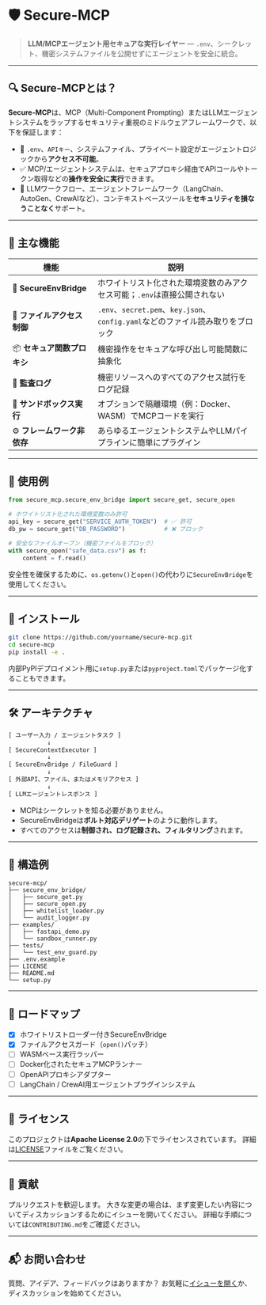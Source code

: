 # 🛡️ Secure-MCP

> **LLM/MCPエージェント用セキュアな実行レイヤー** — `.env`、シークレット、機密システムファイルを公開せずにエージェントを安全に統合。

---

## 🔍 Secure-MCPとは？

**Secure-MCP**は、MCP（Multi-Component Prompting）またはLLMエージェントシステムをラップするセキュリティ重視のミドルウェアフレームワークで、以下を保証します：

- 🚫 `.env`、`APIキー`、システムファイル、プライベート設定がエージェントロジックから**アクセス不可能**。
- ✅ MCP/エージェントシステムは、セキュアプロキシ経由でAPIコールやトークン取得などの**操作を安全に実行**できます。
- 🧠 LLMワークフロー、エージェントフレームワーク（LangChain、AutoGen、CrewAIなど）、コンテキストベースツールを**セキュリティを損なうことなく**サポート。

---

## 🧱 主な機能

| 機能                           | 説明                                                                    |
|-------------------------------|-------------------------------------------------------------------------|
| 🔐 **SecureEnvBridge**         | ホワイトリスト化された環境変数のみアクセス可能；`.env`は直接公開されない        |
| 📂 **ファイルアクセス制御**       | `.env`、`secret.pem`、`key.json`、`config.yaml`などのファイル読み取りをブロック |
| 📦 **セキュア関数プロキシ**       | 機密操作をセキュアな呼び出し可能関数に抽象化                                 |
| 📜 **監査ログ**                | 機密リソースへのすべてのアクセス試行をログ記録                               |
| 🧪 **サンドボックス実行**        | オプションで隔離環境（例：Docker、WASM）でMCPコードを実行                    |
| ⚙️ **フレームワーク非依存**       | あらゆるエージェントシステムやLLMパイプラインに簡単にプラグイン                |

---

## 🧰 使用例

```python
from secure_mcp.secure_env_bridge import secure_get, secure_open

# ホワイトリスト化された環境変数のみ許可
api_key = secure_get("SERVICE_AUTH_TOKEN")  # ✅ 許可
db_pw = secure_get("DB_PASSWORD")           # ❌ ブロック

# 安全なファイルオープン（機密ファイルをブロック）
with secure_open("safe_data.csv") as f:
    content = f.read()
```

安全性を確保するために、`os.getenv()`と`open()`の代わりに`SecureEnvBridge`を使用してください。

---

## 🔧 インストール

```bash
git clone https://github.com/yourname/secure-mcp.git
cd secure-mcp
pip install -e .
```

内部PyPIデプロイメント用に`setup.py`または`pyproject.toml`でパッケージ化することもできます。

---

## 🛠️ アーキテクチャ

```txt
[ ユーザー入力 / エージェントタスク ]
           ↓
[ SecureContextExecutor ]
           ↓
[ SecureEnvBridge / FileGuard ]
           ↓
[ 外部API、ファイル、またはメモリアクセス ]
           ↓
[ LLMエージェントレスポンス ]
```

* MCPはシークレットを知る必要がありません。
* SecureEnvBridgeは**ボルト対応デリゲート**のように動作します。
* すべてのアクセスは**制御され、ログ記録され、フィルタリング**されます。

---

## 📄 構造例

```
secure-mcp/
├── secure_env_bridge/
│   ├── secure_get.py
│   ├── secure_open.py
│   ├── whitelist_loader.py
│   └── audit_logger.py
├── examples/
│   ├── fastapi_demo.py
│   └── sandbox_runner.py
├── tests/
│   └── test_env_guard.py
├── .env.example
├── LICENSE
├── README.md
└── setup.py
```

---

## 🚧 ロードマップ

* [x] ホワイトリストローダー付きSecureEnvBridge
* [x] ファイルアクセスガード（`open()`パッチ）
* [ ] WASMベース実行ラッパー
* [ ] Docker化されたセキュアMCPランナー
* [ ] OpenAPIプロキシアダプター
* [ ] LangChain / CrewAI用エージェントプラグインシステム

---

## 🔐 ライセンス

このプロジェクトは**Apache License 2.0**の下でライセンスされています。
詳細は[LICENSE](./LICENSE)ファイルをご覧ください。

---

## 🤝 貢献

プルリクエストを歓迎します。
大きな変更の場合は、まず変更したい内容についてディスカッションするためにイシューを開いてください。
詳細な手順については`CONTRIBUTING.md`をご確認ください。

---

## 📬 お問い合わせ

質問、アイデア、フィードバックはありますか？
お気軽に[イシューを開く](https://github.com/yourname/secure-mcp/issues)か、ディスカッションを始めてください。